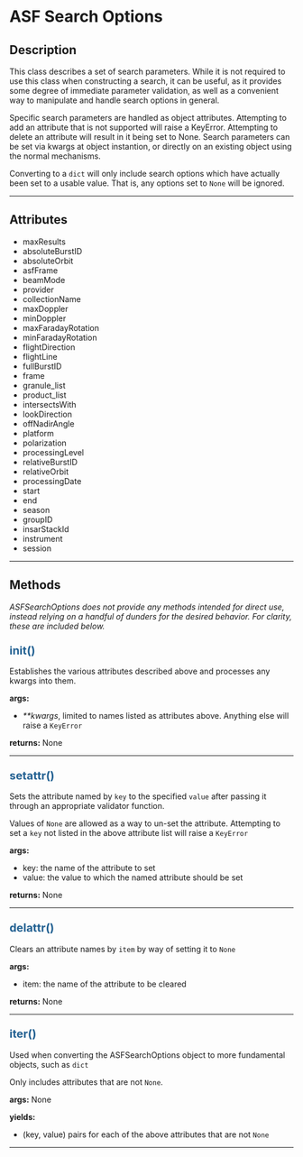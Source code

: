 # ASF Search Options

## Description

This class describes a set of search parameters. While it is not required to use this class when constructing a search, it can be useful, as it provides some degree of immediate parameter validation, as well as a convenient way to manipulate and handle search options in general.

Specific search parameters are handled as object attributes. Attempting to add an attribute that is not supported will raise a KeyError. Attempting to delete an attribute will result in it being set to None. Search parameters can be set via kwargs at object instantion, or directly on an existing object using the normal mechanisms.

Converting to a `dict` will only include search options which have actually been set to a usable value. That is, any options set to `None` will be ignored.

***

## Attributes
- maxResults
- absoluteBurstID
- absoluteOrbit
- asfFrame
- beamMode
- provider
- collectionName
- maxDoppler
- minDoppler
- maxFaradayRotation
- minFaradayRotation
- flightDirection
- flightLine
- fullBurstID
- frame
- granule_list
- product_list
- intersectsWith
- lookDirection
- offNadirAngle
- platform
- polarization
- processingLevel
- relativeBurstID
- relativeOrbit
- processingDate
- start
- end
- season
- groupID
- insarStackId
- instrument
- session

***

## Methods

_ASFSearchOptions does not provide any methods intended for direct use, instead relying on a handful of dunders for the desired behavior. For clarity, these are included below._

### <span style="color: #236192; font-size: 20px;">__init__()</span>

Establishes the various attributes described above and processes any kwargs into them.

**args:**

- _**kwargs_, limited to names listed as attributes above. Anything else will raise a `KeyError`

**returns:**
None

***

### <span style="color: #236192; font-size: 20px;">__setattr__()</span>

Sets the attribute named by `key` to the specified `value` after passing it through an appropriate validator function.

Values of `None` are allowed as a way to un-set the attribute. Attempting to set a `key` not listed in the above attribute list will raise a `KeyError`

**args:**

- key: the name of the attribute to set
- value: the value to which the named attribute should be set

**returns:**
None

***

### <span style="color: #236192; font-size: 20px;">__delattr__()</span>

Clears an attribute names by `item` by way of setting it to `None`

**args:**

- item: the name of the attribute to be cleared

**returns:**
None

***

### <span style="color: #236192; font-size: 20px;">__iter__()</span>

Used when converting the ASFSearchOptions object to more fundamental objects, such as `dict`

Only includes attributes that are not `None`.

**args:**
None

**yields:**

- (key, value) pairs for each of the above attributes that are not `None`

***

